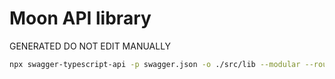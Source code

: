 # Moon API library

GENERATED DO NOT EDIT MANUALLY
```bash
npx swagger-typescript-api -p swagger.json -o ./src/lib --modular --route-types   --unwrap-response-data   --sort-types       --sort-routes      --enum-names-as-values   --extract-request-params       --extract-request-body     --extract-response-body   --extract-response-error    --extract-enums --single-http-client
```

